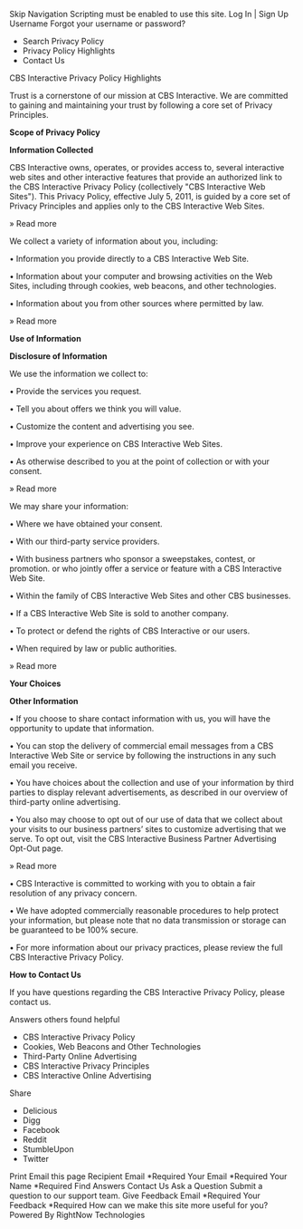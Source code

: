 Skip Navigation Scripting must be enabled to use this site. Log In | Sign Up Username Forgot your username or password?

*   Search Privacy Policy
*   Privacy Policy Highlights
*   Contact Us

CBS Interactive Privacy Policy Highlights  

Trust is a cornerstone of our mission at CBS Interactive. We are committed to gaining and maintaining your trust by following a core set of Privacy Principles.

**Scope of Privacy Policy**

**Information Collected**

CBS Interactive owns, operates, or provides access to, several interactive web sites and other interactive features that provide an authorized link to the CBS Interactive Privacy Policy (collectively "CBS Interactive Web Sites"). This Privacy Policy, effective July 5, 2011, is guided by a core set of Privacy Principles and applies only to the CBS Interactive Web Sites.

  

» Read more

We collect a variety of information about you, including:

• Information you provide directly to a CBS Interactive Web Site.

• Information about your computer and browsing activities on the Web Sites, including through cookies, web beacons, and other technologies.

• Information about you from other sources where permitted by law.

  

» Read more

**Use of Information**

**Disclosure of Information**

We use the information we collect to:

• Provide the services you request.

• Tell you about offers we think you will value.

• Customize the content and advertising you see.

• Improve your experience on CBS Interactive Web Sites.

• As otherwise described to you at the point of collection or with your consent.

  

» Read more

We may share your information:

• Where we have obtained your consent.

• With our third-party service providers.

• With business partners who sponsor a sweepstakes, contest, or promotion. or who jointly offer a service or feature with a CBS Interactive Web Site.

• Within the family of CBS Interactive Web Sites and other CBS businesses.

• If a CBS Interactive Web Site is sold to another company.

• To protect or defend the rights of CBS Interactive or our users.

• When required by law or public authorities.

  

» Read more

**Your Choices**

**Other Information**

• If you choose to share contact information with us, you will have the opportunity to update that information.

• You can stop the delivery of commercial email messages from a CBS Interactive Web Site or service by following the instructions in any such email you receive.

• You have choices about the collection and use of your information by third parties to display relevant advertisements, as described in our overview of third-party online advertising.

• You also may choose to opt out of our use of data that we collect about your visits to our business partners’ sites to customize advertising that we serve. To opt out, visit the CBS Interactive Business Partner Advertising Opt-Out page.

» Read more

• CBS Interactive is committed to working with you to obtain a fair resolution of any privacy concern.

• We have adopted commercially reasonable procedures to help protect your information, but please note that no data transmission or storage can be guaranteed to be 100% secure.

• For more information about our privacy practices, please review the full CBS Interactive Privacy Policy.

**How to Contact Us**

If you have questions regarding the CBS Interactive Privacy Policy, please contact us.

Answers others found helpful

*   CBS Interactive Privacy Policy
*   Cookies, Web Beacons and Other Technologies
*   Third-Party Online Advertising
*   CBS Interactive Privacy Principles
*   CBS Interactive Online Advertising

Share

*   Delicious
*   Digg
*   Facebook
*   Reddit
*   StumbleUpon
*   Twitter

Print Email this page Recipient Email \*Required Your Email \*Required Your Name \*Required Find Answers Contact Us Ask a Question Submit a question to our support team. Give Feedback Email \*Required Your Feedback \*Required How can we make this site more useful for you? Powered By RightNow Technologies